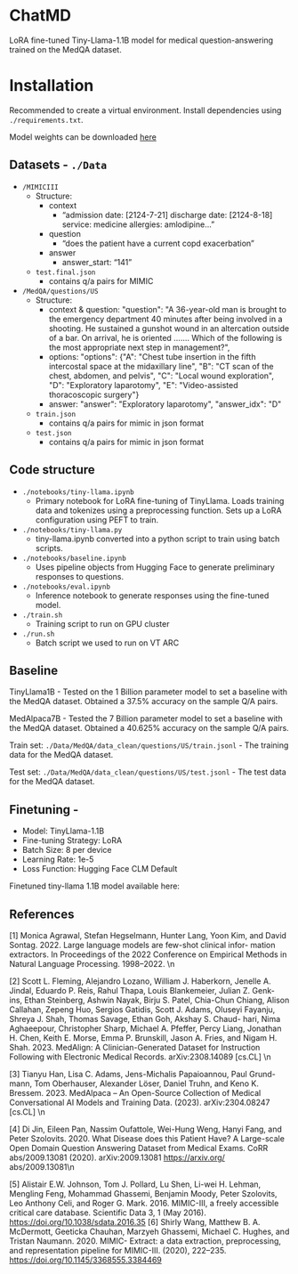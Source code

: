 # ChatMD

LoRA fine-tuned Tiny-Llama-1.1B model for medical question-answering trained on the MedQA dataset.

# Installation

Recommended to create a virtual environment. Install dependencies using ```./requirements.txt```.

Model weights can be downloaded [here](https://drive.google.com/file/d/1JYjMXnhzBceJ3MpjVXyEnyBayQVjHIoM/view?usp=sharing)

## Datasets - ```./Data```

- ```/MIMICIII```
  - Structure:
    - context
      - “admission date: [2124-7-21] discharge date: [2124-8-18] service: medicine allergies: amlodipine…”
    - question
      - “does the patient have a current copd exacerbation”
    - answer
      - answer_start: “141” 
  - ```test.final.json```
     - contains q/a pairs for MIMIC
- ```/MedQA/questions/US```
  - Structure: 
    - context & question: "question": "A 36-year-old man is brought to the emergency department 40 minutes after being involved in a shooting. He sustained a gunshot wound in an altercation outside of a bar. On arrival, he is oriented ……. Which of the following is the most appropriate next step in management?", 
    - options: "options": {"A": "Chest tube insertion in the fifth intercostal space at the midaxillary line", "B": "CT scan of the chest, abdomen, and pelvis", "C": "Local wound exploration", "D": "Exploratory laparotomy", "E": "Video-assisted thoracoscopic surgery"}
    - answer: "answer": "Exploratory laparotomy", "answer_idx": "D"
  - ```train.json```
    - contains q/a pairs for mimic in json format
  - ```test.json```
    - contains q/a pairs for mimic in json format


## Code structure

- ```./notebooks/tiny-llama.ipynb```
  - Primary notebook for LoRA fine-tuning of TinyLlama. Loads training data and tokenizes using a preprocessing function. Sets up a LoRA configuration using PEFT to train.
- ```./notebooks/tiny-llama.py```
  - tiny-llama.ipynb converted into a python script to train using batch scripts.
- ```./notebooks/baseline.ipynb```
  - Uses pipeline objects from Hugging Face to generate preliminary responses to questions.
- ```./notebooks/eval.ipynb```
  - Inference notebook to generate responses using the fine-tuned model.
- ```./train.sh```
  - Training script to run on GPU cluster
- ```./run.sh```
  - Batch script we used to run on VT ARC





## Baseline

TinyLlama1B - Tested on the 1 Billion parameter model to set a baseline with the MedQA dataset. Obtained a 37.5% accuracy on the sample Q/A pairs.

MedAlpaca7B - Tested the 7 Billion parameter model to set a baseline with the MedQA dataset. Obtained a 40.625% accuracy on the sample Q/A pairs. 

Train set:
```./Data/MedQA/data_clean/questions/US/train.jsonl``` - The training data for the MedQA dataset.

Test set:
```./Data/MedQA/data_clean/questions/US/test.jsonl``` - The test data for the MedQA dataset. 

## Finetuning - 

- Model: TinyLlama-1.1B
- Fine-tuning Strategy: LoRA
- Batch Size: 8 per device
- Learning Rate: 1e-5
- Loss Function: Hugging Face CLM Default



Finetuned tiny-llama 1.1B model available here:


## References

[1] Monica Agrawal, Stefan Hegselmann, Hunter Lang, Yoon Kim, and
David Sontag. 2022. Large language models are few-shot clinical infor-
mation extractors. In Proceedings of the 2022 Conference on Empirical
Methods in Natural Language Processing. 1998–2022. \n

[2] Scott L. Fleming, Alejandro Lozano, William J. Haberkorn, Jenelle A.
Jindal, Eduardo P. Reis, Rahul Thapa, Louis Blankemeier, Julian Z. Genk-
ins, Ethan Steinberg, Ashwin Nayak, Birju S. Patel, Chia-Chun Chiang,
Alison Callahan, Zepeng Huo, Sergios Gatidis, Scott J. Adams, Oluseyi
Fayanju, Shreya J. Shah, Thomas Savage, Ethan Goh, Akshay S. Chaud-
hari, Nima Aghaeepour, Christopher Sharp, Michael A. Pfeffer, Percy
Liang, Jonathan H. Chen, Keith E. Morse, Emma P. Brunskill, Jason A.
Fries, and Nigam H. Shah. 2023. MedAlign: A Clinician-Generated
Dataset for Instruction Following with Electronic Medical Records.
arXiv:2308.14089 [cs.CL] \n

[3] Tianyu Han, Lisa C. Adams, Jens-Michalis Papaioannou, Paul Grund-
mann, Tom Oberhauser, Alexander Löser, Daniel Truhn, and Keno K.
Bressem. 2023. MedAlpaca – An Open-Source Collection of
Medical Conversational AI Models and Training Data. (2023).
arXiv:2304.08247 [cs.CL] \n

[4] Di Jin, Eileen Pan, Nassim Oufattole, Wei-Hung Weng, Hanyi Fang,
and Peter Szolovits. 2020. What Disease does this Patient Have? A
Large-scale Open Domain Question Answering Dataset from Medical
Exams. CoRR abs/2009.13081 (2020). arXiv:2009.13081 https://arxiv.org/
abs/2009.13081\n

[5] Alistair E.W. Johnson, Tom J. Pollard, Lu Shen, Li-wei H. Lehman,
Mengling Feng, Mohammad Ghassemi, Benjamin Moody, Peter
Szolovits, Leo Anthony Celi, and Roger G. Mark. 2016. MIMIC-III,
a freely accessible critical care database. Scientific Data 3, 1 (May 2016).
https://doi.org/10.1038/sdata.2016.35
[6] Shirly Wang, Matthew B. A. McDermott, Geeticka Chauhan, Marzyeh
Ghassemi, Michael C. Hughes, and Tristan Naumann. 2020. MIMIC-
Extract: a data extraction, preprocessing, and representation pipeline for
MIMIC-III. (2020), 222–235. https://doi.org/10.1145/3368555.3384469



